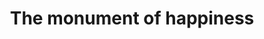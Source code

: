 ---
pid: llp364
title: The monument of happiness
location_transcription: 
coordinates: "[-75.1656784, 39.9556166]"
zipcode: '19120'
gen_neighborhood: North Philadelphia
neighborhood: Logan,Olney
outside_phl: 
age: '11'
age_range: 6-13
instagram: 
image_file_name: llp_364.jpg
proposal_transcription: |-
  HAPPY

  By Kyion
topic: Uplifting
topic_summary: '0'
type: Arch
keywords_other: happy, happiness
credit: Kyion Gladden M2m.Kiy
image_labels: 
twitter: 
facebook: 
permalink: "/monuments/llp364/"
layout: item-page
---